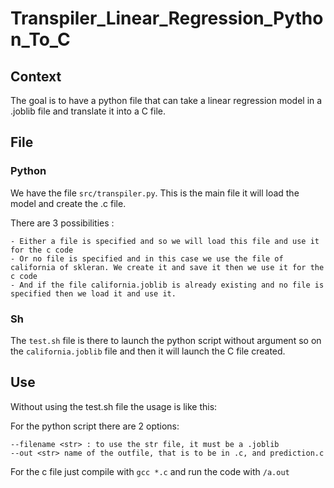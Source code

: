 # Transpiler_Linear_Regression_Python_To_C

## Context

The goal is to have a python file that can take a linear regression model in a .joblib file and translate it into a C file.

## File

### Python

We have the file `src/transpiler.py`.
This is the main file it will load the model and create the .c file.

There are 3 possibilities :

    - Either a file is specified and so we will load this file and use it for the c code
    - Or no file is specified and in this case we use the file of california of skleran. We create it and save it then we use it for the c code
    - And if the file california.joblib is already existing and no file is specified then we load it and use it.

### Sh

The `test.sh` file is there to launch the python script without argument so on the `california.joblib` file and then it will launch the C file created.

## Use

Without using the test.sh file the usage is like this:

For the python script there are 2 options:

    --filename <str> : to use the str file, it must be a .joblib
    --out <str> name of the outfile, that is to be in .c, and prediction.c

For the c file just compile with `gcc *.c` and run the code with `/a.out`
